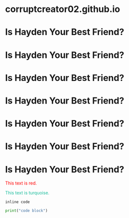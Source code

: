 # corruptcreator02.github.io

# Is Hayden Your Best Friend?
# Is Hayden Your Best Friend?
# Is Hayden Your Best Friend?
# Is Hayden Your Best Friend?
# Is Hayden Your Best Friend?
# Is Hayden Your Best Friend?
# Is Hayden Your Best Friend?
<p style="color: red;">This text is red.</p>

<span style="color: #1abc9c;">This text is turquoise.</span>

`inline code`

```python
print("code block")
